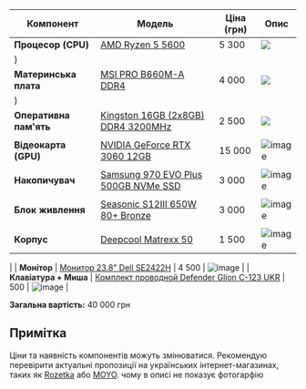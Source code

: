 | Компонент             | Модель                                                                 | Ціна (грн) | Опис                                                                 |
|-----------------------|------------------------------------------------------------------------|------------|----------------------------------------------------------------------|
| **Процесор (CPU)**    | [AMD Ryzen 5 5600](https://hard.rozetka.com.ua/amd-100-100000927box/p342341803/)       | 5 300      | ![](https://github.com/user-attachments/assets/b24e3796-f129-43b8-a797-51e0e68834ed)
) |
| **Материнська плата** | [MSI PRO B660M-A DDR4](https://telemart.ua/ua/products/msi-pro-b660m-a-ddr4-s1700-intel-b660/?srsltid=AfmBOoqhRLDKeIUCE8Txx3N0EoXgBS3cQzMVGz0ES4tcKr3_LNkzaEv3)       | 4 000      | ![](https://github.com/user-attachments/assets/e2214f0f-424d-4062-8015-8a04d0a804eb)
) |
| **Оперативна пам'ять**| [Kingston 16GB (2x8GB) DDR4 3200MHz](https://hotline.ua/ua/computer-moduli-pamyati-dlya-pk-i-noutbukov/kingston-fury-16-gb-2x8gb-ddr4-3200-mhz-beast-black-kf432c16bbk216/) | 2 500      | ![](https://github.com/user-attachments/assets/22f58354-d91a-4729-bdb7-df57126c0635)
            |
| **Відеокарта (GPU)**  | [NVIDIA GeForce RTX 3060 12GB](https://hard.rozetka.com.ua/gigabyte-gv-n3060wf2oc-12gd/p360071712/)      | 15 000     | ![image](https://github.com/user-attachments/assets/98cbf159-3ed1-4040-adbe-3c3b6e838bab)
                 |
| **Накопичувач**       | [Samsung 970 EVO Plus 500GB NVMe SSD](https://hotline.ua/ua/computer-diski-ssd/samsung-970-evo-plus-500-gb-mz-v7s500bw/) | 3 000      | ![image](https://github.com/user-attachments/assets/2ae5f131-25d7-4ec0-a93f-40a459f02418)
    |
| **Блок живлення**     | [Seasonic S12III 650W 80+ Bronze](https://hard.rozetka.com.ua/seasonic_ssr_650gb3/p191882580/) | 3 000      | ![image](https://github.com/user-attachments/assets/8ddf1f19-89a7-4ebb-a6f4-1a1a8836dd42)
         |
| **Корпус**            | [Deepcool Matrexx 50](https://hard.rozetka.com.ua/gamemax-edge/p386538324/?gad_source=1&gclid=EAIaIQobChMIwrX5-rfeiwMVuWSRBR3UdSuVEAQYASABEgLGdfD_BwE)         | 1 500      | ![image](https://github.com/user-attachments/assets/aa215832-52a4-41f6-a3ab-10f524db2069)
 |
| **Монітор**           | [Монитор 23.8" Dell SE2422H]([https://technokoshyk.com.ua/ua/p2273100880-bezramochnyj-monitor-dell.html](https://hard.rozetka.com.ua/368168556/p368168556/?gad_source=1&gclid=EAIaIQobChMI4dCCiLzeiwMVvheiAx1lgy0xEAQYASABEgKLKvD_BwE))                 | 4 500      | ![image](https://github.com/user-attachments/assets/64c3c488-1edb-456b-b2a2-3afdf5213656)
                  |
| **Клавіатура + Миша** | [Комплект проводной Defender Glion C-123 UKR](https://hard.rozetka.com.ua/defender-4714033451222/p415839294/)                 | 500      | ![image](https://github.com/user-attachments/assets/e8b4b19c-c2c1-404d-96f9-f0c9b0945029)
 |

**Загальна вартість:** 40 000 грн

## Примітка  
Ціни та наявність компонентів можуть змінюватися. Рекомендую перевірити актуальні пропозиції на українських інтернет-магазинах, таких як [Rozetka](https://rozetka.com.ua/) або [MOYO](https://www.moyo.ua/).  чому в описі не показує фотогарфію
